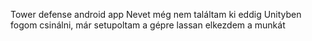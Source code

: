 Tower defense android app
Nevet még nem találtam ki eddig
Unityben fogom csinálni, már setupoltam a gépre lassan elkezdem a munkát
